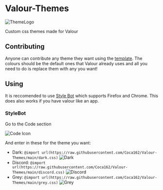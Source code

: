 # Valour-Themes
![ThemeLogo](https://user-images.githubusercontent.com/62479942/109587821-a34e5100-7aff-11eb-9e61-9f53fa5b66cd.png)

Custom css themes made for Valour

## Contributing

Anyone can contribute any theme they want using the [template](https://github.com/Coca16/Valour-Themes/blob/main/template.css). The colours should be the default ones that Valour already uses and all you need to do is replace them with any you want!

## Using

It is reccomended to use [Style Bot](https://stylebot.dev/) which supports Firefox and Chrome. This does also works if you have valour like an app.

### StyleBot

Go to the Code section

![Code Icon](https://user-images.githubusercontent.com/62479942/113042117-b30a9500-9192-11eb-966a-13dd6f6fa4ba.png)

And enter in these for the theme you want:

- Dark: `@import url(https://raw.githubusercontent.com/Coca162/Valour-Themes/main/dark.css)`
![Dark](https://user-images.githubusercontent.com/62479942/113042970-b94d4100-9193-11eb-8901-714fc7a65e79.png)
- Discord: `@import url(https://raw.githubusercontent.com/Coca162/Valour-Themes/main/discord.css)`
![Discord](https://user-images.githubusercontent.com/62479942/113043038-cff39800-9193-11eb-9166-a8188959c578.png)
- Grey: `@import url(https://raw.githubusercontent.com/Coca162/Valour-Themes/main/grey.css)`
![Grey](https://user-images.githubusercontent.com/62479942/113043121-e568c200-9193-11eb-89b5-83e1b0d10441.png)
